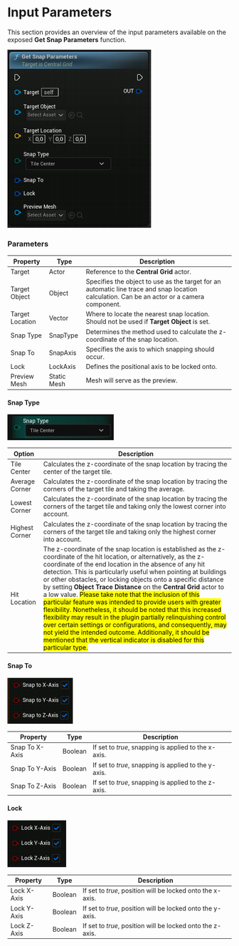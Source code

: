# Input Parameters

This section provides an overview of the input parameters available on the exposed **Get Snap Parameters** function.

![Get Snap Parameters](./images/function-default-view.png)

### Parameters

| Property        | Type        | Description                                                                                                                                 |
| --------------- | ----------- | ------------------------------------------------------------------------------------------------------------------------------------------- |
| Target          | Actor       | Reference to the **Central Grid** actor.                                                                                                    |
| Target Object   | Object      | Specifies the object to use as the target for an automatic line trace and snap location calculation. Can be an actor or a camera component. |
| Target Location | Vector      | Where to locate the nearest snap location. Should not be used if **Target Object** is set.                                                  |
| Snap Type       | SnapType    | Determines the method used to calculate the z-coordinate of the snap location.                                                              |
| Snap To         | SnapAxis    | Specifies the axis to which snapping should occur.                                                                                          |
| Lock            | LockAxis    | Defines the positional axis to be locked onto.                                                                                              |
| Preview Mesh    | Static Mesh | Mesh will serve as the preview.                                                                                                             |

#### Snap Type

![Snap Type](./images/snap-type.PNG)

| Option         | Description                                                                                                                                                                                                                                                                                                                                                                                                                                                                                                                                                                                                                                                                                                                                                                                                                                                               |
| -------------- | ------------------------------------------------------------------------------------------------------------------------------------------------------------------------------------------------------------------------------------------------------------------------------------------------------------------------------------------------------------------------------------------------------------------------------------------------------------------------------------------------------------------------------------------------------------------------------------------------------------------------------------------------------------------------------------------------------------------------------------------------------------------------------------------------------------------------------------------------------------------------- |
| Tile Center    | Calculates the z-coordinate of the snap location by tracing the center of the target tile.                                                                                                                                                                                                                                                                                                                                                                                                                                                                                                                                                                                                                                                                                                                                                                                |
| Average Corner | Calculates the z-coordinate of the snap location by tracing the corners of the target tile and taking the average.                                                                                                                                                                                                                                                                                                                                                                                                                                                                                                                                                                                                                                                                                                                                                        |
| Lowest Corner  | Calculates the z-coordinate of the snap location by tracing the corners of the target tile and taking only the lowest corner into account.                                                                                                                                                                                                                                                                                                                                                                                                                                                                                                                                                                                                                                                                                                                                |
| Highest Corner | Calculates the z-coordinate of the snap location by tracing the corners of the target tile and taking only the highest corner into account.                                                                                                                                                                                                                                                                                                                                                                                                                                                                                                                                                                                                                                                                                                                               |
| Hit Location   | The z-coordinate of the snap location is established as the z-coordinate of the hit location, or alternatively, as the z-coordinate of the end location in the absence of any hit detection. This is particularly useful when pointing at buildings or other obstacles, or locking objects onto a specific distance by setting **Object Trace Distance** on the **Central Grid** actor to a low value. <mark>Please take note that the inclusion of this particular feature was intended to provide users with greater flexibility. Nonetheless, it should be noted that this increased flexibility may result in the plugin partially relinquishing control over certain settings or configurations, and consequently, may not yield the intended outcome. Additionally, it should be mentioned that the vertical indicator is disabled for this particular type.</mark> |

#### Snap To

![Snap To](./images/snap-to.png)

| Property       | Type    | Description                                          |
| -------------- | ------- | ---------------------------------------------------- |
| Snap To X-Axis | Boolean | If set to _true_, snapping is applied to the x-axis. |
| Snap To Y-Axis | Boolean | If set to _true_, snapping is applied to the y-axis. |
| Snap To Z-Axis | Boolean | If set to _true_, snapping is applied to the z-axis. |

#### Lock

![Lock](./images/lock-axis.png)

| Property    | Type    | Description                                                |
| ----------- | ------- | ---------------------------------------------------------- |
| Lock X-Axis | Boolean | If set to _true_, position will be locked onto the x-axis. |
| Lock Y-Axis | Boolean | If set to _true_, position will be locked onto the y-axis. |
| Lock Z-Axis | Boolean | If set to _true_, position will be locked onto the z-axis. |
